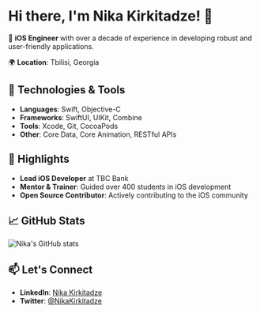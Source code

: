 # Hi there, I'm Nika Kirkitadze! 👋

🚀 **iOS Engineer** with over a decade of experience in developing robust and user-friendly applications.

🌍 **Location**: Tbilisi, Georgia

## 🔧 Technologies & Tools

- **Languages**: Swift, Objective-C
- **Frameworks**: SwiftUI, UIKit, Combine
- **Tools**: Xcode, Git, CocoaPods
- **Other**: Core Data, Core Animation, RESTful APIs

## 🌟 Highlights

- **Lead iOS Developer** at TBC Bank
- **Mentor & Trainer**: Guided over 400 students in iOS development
- **Open Source Contributor**: Actively contributing to the iOS community

## 📈 GitHub Stats

![Nika's GitHub stats](https://github-readme-stats.vercel.app/api?username=nikakirkitadze&show_icons=true&theme=radical)

## 📫 Let's Connect

- **LinkedIn**: [Nika Kirkitadze](https://ge.linkedin.com/in/nikakirkitadze)
- **Twitter**: [@NikaKirkitadze](https://twitter.com/NikaKirkitadze)
